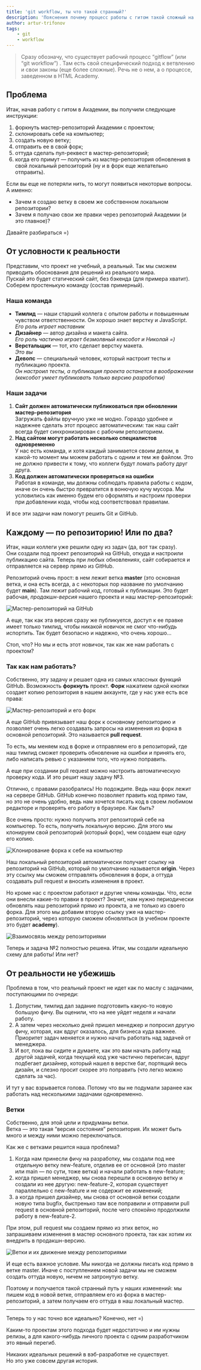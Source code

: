 ```yaml
---
title: 'git workflow, ты что такой странный?'
description: 'Пояснения почему процесс работы с гитом такой сложный на втором курсе, зачем это делается и почему это важно'
author: artur-trifonov
tags:
    - git
    - workflow
---
```


> Сразу обозначу, что существует рабочий процесс “gitflow” (или “git workflow”) . Там есть свой специфический подход к ветвлению и свои законы (еще более сложные). Речь не о нем, а о процессе, заведенном в HTML Academy.

## Проблема

Итак, начав работу с гитом в Академии, вы получили следующие инструкции:

1. форкнуть мастер-репозиторий Академии с проектом;
2. склонировать себе на компьютер;
3. создать новую ветку;
4. отправить ее в свой форк;
5. оттуда сделать пул-реквест в мастер-репозиторий;
6. когда его примут — получить из мастер-репозитория обновления в свой локальный репозиторий (ну и в форк еще желательно отправить).

Если вы еще не потеряли нить, то могут появиться некоторые вопросы. А именно:

- Зачем я создаю ветку в своем же собственном локальном репозитории?
- Зачем я получаю свои же правки через репозиторий Академии (и это главное)?

Давайте разбираться =)

## От условности к реальности

Представим, что проект не учебный, а реальный. Так мы сможем приводить обоснования для решений из реального мира.  
Пускай это будет статический сайт, без бэкенда (для примера хватит).  
Соберем простенькую команду (состав примерный).

### Наша команда
- **Тимлид** — наши старший коллега с опытом работы и повышенным чувством ответственности. Он хорошо знает верстку и JavaScript.  
    *Его роль играет наставник*
- **Дизайнер** — автор дизайна и макета сайта.  
    *Его роль частично играет безмолвный кексобот и Николай =)*
- **Верстальщик** — тот, кто сделает верстку макета.  
    *Это вы*
- **Девопс** — специальный человек, который настроит тесты и публикацию проекта.  
    *Он настроил тесты, а публикация проекта останется в воображении (кексобот умеет публиковать только версию разработки)*

### Наши задачи
1. **Сайт должен автоматически публиковаться при обновлении мастер-репозитория**  
    Загружать файлы вручную уже не модно. Гораздо удобнее и надежнее сделать этот процесс автоматическим: так наш сайт всегда будет синхронизирован с рабочим репозиторием.
2. **Над сайтом могут работать несколько специалистов одновременно**  
    У нас есть команда, и хотя каждый занимается своим делом, в какой-то момент мы можем работать с одним и тем же файлом. Это не должно привести к тому, что коллеги будут ломать работу друг друга.
3. **Код должен автоматически проверяться на ошибки**  
    Работая в команде, мы должны соблюдать правила работы с кодом, иначе он очень быстро превратится в вонючую кучу мусора. Мы условились как именно будем его оформлять и настроим проверки при добавлении кода, чтобы код соответствовал правилам.

И все эти задачи нам помогут решить Git и GitHub.

## Каждому — по репозиторию! Или по два?

Итак, наши коллеги уже решили одну из задач (да, вот так сразу).  
Они создали под проект репозиторий на GitHub, откуда и настроили публикацию сайта. Теперь при любых обновлениях, сайт собирается и отправляется на сервер прямо из GitHub.

Репозиторий очень прост: в нем лежит ветка **master** (это основная ветка, и она есть всегда, а с некоторых пор название по умолчанию будет **main**). Там лежит рабочий код, готовый к публикации. Это будет рабочая, *продакшн-версия* нашего проекта и наш мастер-репозиторий:

![Мастер-репозиторий на GitHub](img/step-1.png)

А еще, так как эта версия сразу же публикуется, доступ к ее правке имеет только тимлид, чтобы никакой новичок не смог что-нибудь испортить. Так будет безопасно и надежно, что очень хорошо...

Стоп, что? Но мы и есть этот новичок, так как же нам работать с проектом?

### Так как нам работать?

Собственно, эту задачу и решает одна из самых классных функций GitHub. Возможность **форкнуть** проект. **Форк** нажатием одной кнопки создает копию репозитория в нашем аккаунте, где у нас уже есть все права:

![Мастер-репозиторий и его форк](step-2.png)

А еще GitHub привязывает наш форк к основному репозиторию и позволяет очень легко создавать запросы на изменения из форка в основной репозиторий. Это называется **pull request**.

То есть, мы меняем код в форке и отправляем его в репозиторий, где наш тимлид сможет проверить обновление на ошибки и принять его, либо написать ревью с указанием того, что нужно поправить.

А еще при создании pull request можно настроить автоматическую проверку кода. И это решит нашу задачу №3.

Отлично, с правами разобрались! Но подождите. Ведь наш форк лежит на сервере GitHub. GitHub конечно позволяет править код прямо там, но это не очень удобно, ведь нам хочется писать код в своем любимом редакторе и проверять его работу в браузере. Как быть?

Все очень просто: нужно получить этот репозиторий себе на компьютер. То есть, получить локальную версию. Для этого мы клонируем свой репозиторий (который форк), чем создаем еще одну его копию.

![Клонирование форка к себе на компьютер](img/step-3.png)


Наш локальный репозиторий автоматически получает ссылку на репозиторий на GitHub, который по умолчанию называется **origin**. Через эту ссылку мы сможем отправлять обновления в форк, а оттуда создавать pull request и вносить изменения в проект.

Но кроме нас с проектом работают и другие члены команды. Что, если они внесли какие-то правки в проект? Значит, нам нужно периодически обновлять наш репозиторий прямо из проекта, а не только из своего форка. Для этого мы добавим вторую ссылку уже на мастер-репозиторий, через которую сможем обновляться (в учебном проекте это будет **academy**).

![Взаимосвязь между репозиториями](img/step-4.png)


Теперь и задача №2 полностью решена. Итак, мы создали идеальную схему для работы! Или нет?

## От реальности не убежишь

Проблема в том, что реальный проект не идет как по маслу с задачами, поступающими по очереди:

1. Допустим, тимлид дал задание подготовить какую-то новую большую фичу. Вы оценили, что на нее уйдет неделя и начали работу.
2. А затем через несколько дней пришел менеджер и попросил другую фичу, которая, как вдруг оказалось, для бизнеса куда важнее.  
  Приоритет задач меняется и нужно начать работать над задачей от менеджера.
3. И вот, пока вы сидите и думаете, как это вам начать работу над другой задачей, когда текущий код уже частично переписан, вдруг подбегает дизайнер, который нашел в верстке баг, портящий весь дизайн, и слезно просит скорее это поправить (что легко можно сделать за час).

И тут у вас взрывается голова. Потому что вы не подумали заранее как работать над несколькими задачами одновременно.

### Ветки

Собственно, для этой цели и придуманы ветки.  
Ветка — это такая “версия состояния” репозитория. Их может быть много и между ними можно переключаться.

Как же с ветками решится наша проблема?

1. Когда нам принесли фичу на разработку, мы создали под нее отдельную ветку new-feature, отделив ее от основной (это master или main — по сути, тоже ветка) и начали работать в new-feature;
2. когда пришел менеджер, мы снова перешли в основную ветку и создали из нее другую: new-feature-2, которая существует параллельно с new-feature и не содержит ее изменений;
3. а когда пришел дизайнер, мы снова от основной ветки создали новую типа bugfix, быстренько там все поправили и отправили pull request в основной репозиторий, после чего спокойно продолжили работу в new-feature-2.

При этом, pull request мы создаем прямо из этих веток, но запрашиваем изменения в мастер основного проекта, так как хотим их внедрить в продакшн-версию.

![Ветки и их движение между репозиториями](img/step-5.png)


И еще есть важное условие. Мы никогда не должны писать код прямо в ветке master. Иначе с поступлением новой задачи мы не сможем создать оттуда новую, ничем не затронутую ветку.

Поэтому и получается такой странный путь у наших изменений: мы пишем код в новой ветке, отправляем его из форка в мастер-репозиторий, а затем получаем его оттуда в наш локальный мастер.

----------

Теперь то у нас точно все идеально? Конечно, нет =)

Каким-то проектам этого подхода будет недостаточно и им нужны релизы, а для какого-нибудь личного проекта с одним разработчиком это явный перегиб.

Никаких идеальных решений в вэб-разработке не существует.  
Но это уже совсем другая история.

